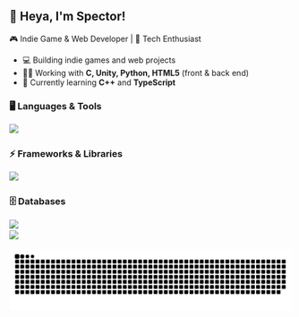 ## 👾 Heya, I'm Spector!

🎮 Indie Game & Web Developer | 🚀 Tech Enthusiast  

- 💻 Building indie games and web projects
- 👨‍💻 Working with **C, Unity, Python, HTML5** (front & back end)
- 📘 Currently learning **C++** and **TypeScript**

### 🖥️ Languages & Tools
<img src="https://skillicons.dev/icons?i=c,cpp,cs,py,lua,php,html,css,js,ts&theme=dark"/>

### ⚡ Frameworks & Libraries
<img src="https://skillicons.dev/icons?i=nodejs,qt,dotnet,unity,cmake,opencv,gtk&theme=dark"/>

### 🗄️ Databases
<img src="https://skillicons.dev/icons?i=mysql,sqlite&theme=dark"/>

<div align="left">
  <a href="https://github.com/DevSpector">
    <img height="180em" src="https://github-readme-stats.vercel.app/api/top-langs/?username=DevSpector&layout=compact&langs_count=7&theme=dracula"/>
  </a>
</div>

<p align="left">
  <img src="https://raw.githubusercontent.com/Platane/snk/output/github-contribution-grid-snake.svg" alt="Snake Animation" />
</p>

